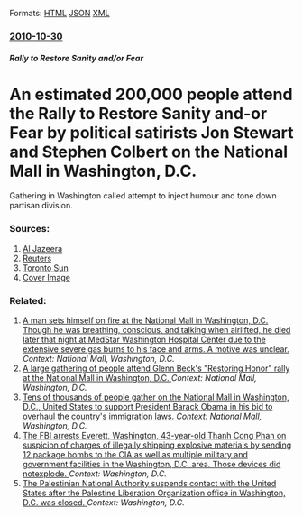 
Formats: [HTML](/news/2010/10/30/an-estimated-200-000-people-attend-the-rally-to-restore-sanity-and-or-fear-by-political-satirists-jon-stewart-and-stephen-colbert-on-the-nat.html)  [JSON](/news/2010/10/30/an-estimated-200-000-people-attend-the-rally-to-restore-sanity-and-or-fear-by-political-satirists-jon-stewart-and-stephen-colbert-on-the-nat.json)  [XML](/news/2010/10/30/an-estimated-200-000-people-attend-the-rally-to-restore-sanity-and-or-fear-by-political-satirists-jon-stewart-and-stephen-colbert-on-the-nat.xml)  

### [2010-10-30](/news/2010/10/30/index.md)

##### Rally to Restore Sanity and/or Fear
# An estimated 200,000 people attend the Rally to Restore Sanity and-or Fear by political satirists Jon Stewart and Stephen Colbert on the National Mall in Washington, D.C. 

Gathering in Washington called attempt to inject humour and tone down partisan division.


### Sources:

1. [Al Jazeera](http://english.aljazeera.net/video/americas/2010/10/20101030152030884959.html)
2. [Reuters](https://www.reuters.com/article/idUSTRE69T1IX20101030)
3. [Toronto Sun](http://www.torontosun.com/news/world/2010/10/30/15890551.html)
3. [Cover Image](http://www.aljazeera.com/mritems/Images/2010/10/30/20101030152516815633_20.jpg)

### Related:

1. [A man sets himself on fire at the National Mall in Washington, D.C. Though he was breathing, conscious, and talking when airlifted, he died later that night at MedStar Washington Hospital Center due to the extensive severe gas burns to his face and arms. A motive was unclear. ](/news/2013/10/4/a-man-sets-himself-on-fire-at-the-national-mall-in-washington-d-c-though-he-was-breathing-conscious-and-talking-when-airlifted-he-died.md) _Context: National Mall, Washington, D.C._
2. [A large gathering of people attend Glenn Beck's "Restoring Honor" rally at the National Mall in Washington, D.C. ](/news/2010/08/28/a-large-gathering-of-people-attend-glenn-beck-s-restoring-honor-rally-at-the-national-mall-in-washington-d-c.md) _Context: National Mall, Washington, D.C._
3. [Tens of thousands of people gather on the National Mall in Washington, D.C., United States to support President Barack Obama in his bid to overhaul the country's immigration laws. ](/news/2010/03/21/tens-of-thousands-of-people-gather-on-the-national-mall-in-washington-d-c-united-states-to-support-president-barack-obama-in-his-bid-to-o.md) _Context: National Mall, Washington, D.C._
4. [The FBI arrests Everett, Washington, 43-year-old Thanh Cong Phan on suspicion of charges of illegally shipping explosive materials by sending 12 package bombs to the CIA as well as multiple military and government facilities in the Washington, D.C. area. Those devices did notexplode. ](/news/2018/03/27/the-fbi-arrests-everett-washington-43-year-old-thanh-cong-phan-on-suspicion-of-charges-of-illegally-shipping-explosive-materials-by-sendin.md) _Context: Washington, D.C._
5. [The Palestinian National Authority suspends contact with the United States after the Palestine Liberation Organization office in Washington, D.C. was closed. ](/news/2017/11/22/the-palestinian-national-authority-suspends-contact-with-the-united-states-after-the-palestine-liberation-organization-office-in-washington.md) _Context: Washington, D.C._
